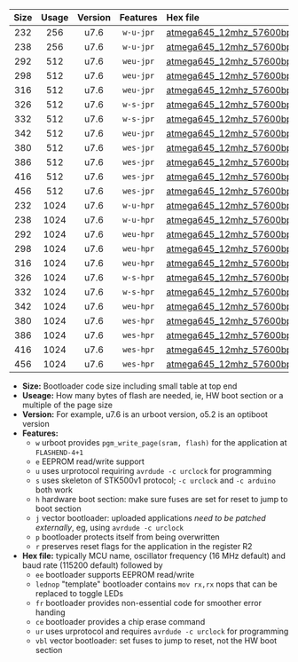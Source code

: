 |Size|Usage|Version|Features|Hex file|
|:-:|:-:|:-:|:-:|:--|
|232|256|u7.6|`w-u-jpr`|[atmega645_12mhz_57600bps_ur_vbl.hex](https://raw.githubusercontent.com/stefanrueger/urboot/main/atmega645_12mhz_57600bps_ur_vbl.hex)|
|238|256|u7.6|`w-u-jpr`|[atmega645_12mhz_57600bps_lednop_ur_vbl.hex](https://raw.githubusercontent.com/stefanrueger/urboot/main/atmega645_12mhz_57600bps_lednop_ur_vbl.hex)|
|292|512|u7.6|`weu-jpr`|[atmega645_12mhz_57600bps_ee_ur_vbl.hex](https://raw.githubusercontent.com/stefanrueger/urboot/main/atmega645_12mhz_57600bps_ee_ur_vbl.hex)|
|298|512|u7.6|`weu-jpr`|[atmega645_12mhz_57600bps_ee_lednop_ur_vbl.hex](https://raw.githubusercontent.com/stefanrueger/urboot/main/atmega645_12mhz_57600bps_ee_lednop_ur_vbl.hex)|
|316|512|u7.6|`weu-jpr`|[atmega645_12mhz_57600bps_ee_lednop_fr_ur_vbl.hex](https://raw.githubusercontent.com/stefanrueger/urboot/main/atmega645_12mhz_57600bps_ee_lednop_fr_ur_vbl.hex)|
|326|512|u7.6|`w-s-jpr`|[atmega645_12mhz_57600bps_vbl.hex](https://raw.githubusercontent.com/stefanrueger/urboot/main/atmega645_12mhz_57600bps_vbl.hex)|
|332|512|u7.6|`w-s-jpr`|[atmega645_12mhz_57600bps_lednop_vbl.hex](https://raw.githubusercontent.com/stefanrueger/urboot/main/atmega645_12mhz_57600bps_lednop_vbl.hex)|
|342|512|u7.6|`weu-jpr`|[atmega645_12mhz_57600bps_ee_lednop_fr_ce_ur_vbl.hex](https://raw.githubusercontent.com/stefanrueger/urboot/main/atmega645_12mhz_57600bps_ee_lednop_fr_ce_ur_vbl.hex)|
|380|512|u7.6|`wes-jpr`|[atmega645_12mhz_57600bps_ee_vbl.hex](https://raw.githubusercontent.com/stefanrueger/urboot/main/atmega645_12mhz_57600bps_ee_vbl.hex)|
|386|512|u7.6|`wes-jpr`|[atmega645_12mhz_57600bps_ee_lednop_vbl.hex](https://raw.githubusercontent.com/stefanrueger/urboot/main/atmega645_12mhz_57600bps_ee_lednop_vbl.hex)|
|416|512|u7.6|`wes-jpr`|[atmega645_12mhz_57600bps_ee_lednop_fr_vbl.hex](https://raw.githubusercontent.com/stefanrueger/urboot/main/atmega645_12mhz_57600bps_ee_lednop_fr_vbl.hex)|
|456|512|u7.6|`wes-jpr`|[atmega645_12mhz_57600bps_ee_lednop_fr_ce_vbl.hex](https://raw.githubusercontent.com/stefanrueger/urboot/main/atmega645_12mhz_57600bps_ee_lednop_fr_ce_vbl.hex)|
|232|1024|u7.6|`w-u-hpr`|[atmega645_12mhz_57600bps_ur.hex](https://raw.githubusercontent.com/stefanrueger/urboot/main/atmega645_12mhz_57600bps_ur.hex)|
|238|1024|u7.6|`w-u-hpr`|[atmega645_12mhz_57600bps_lednop_ur.hex](https://raw.githubusercontent.com/stefanrueger/urboot/main/atmega645_12mhz_57600bps_lednop_ur.hex)|
|292|1024|u7.6|`weu-hpr`|[atmega645_12mhz_57600bps_ee_ur.hex](https://raw.githubusercontent.com/stefanrueger/urboot/main/atmega645_12mhz_57600bps_ee_ur.hex)|
|298|1024|u7.6|`weu-hpr`|[atmega645_12mhz_57600bps_ee_lednop_ur.hex](https://raw.githubusercontent.com/stefanrueger/urboot/main/atmega645_12mhz_57600bps_ee_lednop_ur.hex)|
|316|1024|u7.6|`weu-hpr`|[atmega645_12mhz_57600bps_ee_lednop_fr_ur.hex](https://raw.githubusercontent.com/stefanrueger/urboot/main/atmega645_12mhz_57600bps_ee_lednop_fr_ur.hex)|
|326|1024|u7.6|`w-s-hpr`|[atmega645_12mhz_57600bps.hex](https://raw.githubusercontent.com/stefanrueger/urboot/main/atmega645_12mhz_57600bps.hex)|
|332|1024|u7.6|`w-s-hpr`|[atmega645_12mhz_57600bps_lednop.hex](https://raw.githubusercontent.com/stefanrueger/urboot/main/atmega645_12mhz_57600bps_lednop.hex)|
|342|1024|u7.6|`weu-hpr`|[atmega645_12mhz_57600bps_ee_lednop_fr_ce_ur.hex](https://raw.githubusercontent.com/stefanrueger/urboot/main/atmega645_12mhz_57600bps_ee_lednop_fr_ce_ur.hex)|
|380|1024|u7.6|`wes-hpr`|[atmega645_12mhz_57600bps_ee.hex](https://raw.githubusercontent.com/stefanrueger/urboot/main/atmega645_12mhz_57600bps_ee.hex)|
|386|1024|u7.6|`wes-hpr`|[atmega645_12mhz_57600bps_ee_lednop.hex](https://raw.githubusercontent.com/stefanrueger/urboot/main/atmega645_12mhz_57600bps_ee_lednop.hex)|
|416|1024|u7.6|`wes-hpr`|[atmega645_12mhz_57600bps_ee_lednop_fr.hex](https://raw.githubusercontent.com/stefanrueger/urboot/main/atmega645_12mhz_57600bps_ee_lednop_fr.hex)|
|456|1024|u7.6|`wes-hpr`|[atmega645_12mhz_57600bps_ee_lednop_fr_ce.hex](https://raw.githubusercontent.com/stefanrueger/urboot/main/atmega645_12mhz_57600bps_ee_lednop_fr_ce.hex)|

- **Size:** Bootloader code size including small table at top end
- **Useage:** How many bytes of flash are needed, ie, HW boot section or a multiple of the page size
- **Version:** For example, u7.6 is an urboot version, o5.2 is an optiboot version
- **Features:**
  + `w` urboot provides `pgm_write_page(sram, flash)` for the application at `FLASHEND-4+1`
  + `e` EEPROM read/write support
  + `u` uses urprotocol requiring `avrdude -c urclock` for programming
  + `s` uses skeleton of STK500v1 protocol; `-c urclock` and `-c arduino` both work
  + `h` hardware boot section: make sure fuses are set for reset to jump to boot section
  + `j` vector bootloader: uploaded applications *need to be patched externally*, eg, using `avrdude -c urclock`
  + `p` bootloader protects itself from being overwritten
  + `r` preserves reset flags for the application in the register R2
- **Hex file:** typically MCU name, oscillator frequency (16 MHz default) and baud rate (115200 default) followed by
  + `ee` bootloader supports EEPROM read/write
  + `lednop` "template" bootloader contains `mov rx,rx` nops that can be replaced to toggle LEDs
  + `fr` bootloader provides non-essential code for smoother error handing
  + `ce` bootloader provides a chip erase command
  + `ur` uses urprotocol and requires `avrdude -c urclock` for programming
  + `vbl` vector bootloader: set fuses to jump to reset, not the HW boot section
